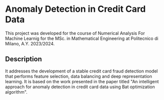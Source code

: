 # Anomaly Detection in Credit Card Data
This project was developed for the course of Numerical Analysis For Machine Learnig for the MSc. in Mathematical Engineering at Politecnico di Milano, A.Y. 2023/2024.

## Description
It addresses the development of a stable credit card fraud detection model that performs feature selection, data balancing and deep representation learning. It is based on the work presented in the paper titled "An intelligent approach for anomaly detection in credit card data using Bat optimization algorithm".



